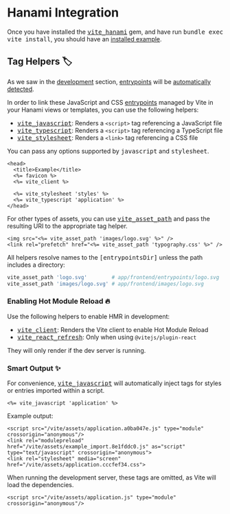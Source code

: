 [tag helpers]: /guide/rails.html#tag-helpers-%F0%9F%8F%B7
[discussions]: https://github.com/ElMassimo/vite_ruby/discussions
[rails]: https://rubyonrails.org/
[webpacker]: https://github.com/rails/webpacker
[vite rails]: https://github.com/ElMassimo/vite_ruby
[vite]: https://vitejs.dev/
[vite-templates]: https://github.com/vitejs/vite/tree/main/packages/create-app
[plugins]: https://vitejs.dev/plugins/
[configuration reference]: /config/
[build]: /config/#build-options
[dev options]: /config/#development-options
[json config]: /config/#shared-configuration-file-%F0%9F%93%84
[vite config]: /config/#configuring-vite-%E2%9A%A1
[sourceCodeDir]: /config/#sourcecodedir
[autoBuild]: /config/#autobuild
[entrypoints]: /guide/development.html#entrypoints-⤵%EF%B8%8F
[helpers]: https://github.com/ElMassimo/vite_ruby/blob/main/vite_hanami/lib/vite_hanami/tag_helpers.rb
[development]: /guide/development
[vite_hanami]: https://github.com/ElMassimo/vite_ruby/tree/main/vite_hanami
[hanami]: https://hanamirb.org/
[installed example]: https://github.com/ElMassimo/vite_ruby/tree/main/examples/hanami_bookshelf

# Hanami Integration

Once you have installed the <kbd>[vite_hanami]</kbd> gem, and have run <kbd>bundle exec vite install</kbd>,
you should have an [installed example].

## Tag Helpers 🏷

As we saw in the [development] section, [entrypoints] will be [automatically detected][entrypoints].

In order to link these JavaScript and CSS [entrypoints] managed by Vite in your Hanami views or
templates, you can use the following helpers:

- <kbd>[vite_javascript][helpers]</kbd>: Renders a `<script>` tag referencing a JavaScript file
- <kbd>[vite_typescript][helpers]</kbd>: Renders a `<script>` tag referencing a TypeScript file
- <kbd>[vite_stylesheet][helpers]</kbd>: Renders a `<link>` tag referencing a CSS file

You can pass any options supported by <kbd>javascript</kbd> and <kbd>stylesheet</kbd>.

```erb
<head>
  <title>Example</title>
  <%= favicon %>
  <%= vite_client %>

  <%= vite_stylesheet 'styles' %>
  <%= vite_typescript 'application' %>
</head>
```

For other types of assets, you can use <kbd>[vite_asset_path][helpers]</kbd> and pass the resulting URI to the appropriate tag helper.

```erb
<img src="<%= vite_asset_path 'images/logo.svg' %>" />
<link rel="prefetch" href="<%= vite_asset_path 'typography.css' %>" />
```

All helpers resolve names to the <kbd>[entrypointsDir]</kbd>
unless the path includes a directory:

```ruby
vite_asset_path 'logo.svg'        # app/frontend/entrypoints/logo.svg
vite_asset_path 'images/logo.svg' # app/frontend/images/logo.svg
```

### Enabling Hot Module Reload 🔥

Use the following helpers to enable HMR in development:

- <kbd>[vite_client][helpers]</kbd>: Renders the Vite client to enable Hot Module Reload
- <kbd>[vite_react_refresh][helpers]</kbd>: Only when using `@vitejs/plugin-react`

They will only render if the dev server is running.

### Smart Output ✨

For convenience, <kbd>[vite_javascript][helpers]</kbd> will automatically inject tags for styles or entries imported within a script.

```erb
<%= vite_javascript 'application' %>
```

Example output:

```erb
<script src="/vite/assets/application.a0ba047e.js" type="module" crossorigin="anonymous"/>
<link rel="modulepreload" href="/vite/assets/example_import.8e1fddc0.js" as="script" type="text/javascript" crossorigin="anonymous">
<link rel="stylesheet" media="screen" href="/vite/assets/application.cccfef34.css">
```

When running the development server, these tags are omitted, as Vite will load the dependencies.

```erb
<script src="/vite/assets/application.js" type="module" crossorigin="anonymous"/>
```
